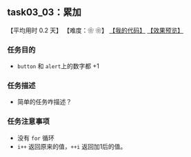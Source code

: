 ## task03_03：累加

【平均用时 0.2 天】
【难度：❀ ❀】
[【我的代码】](https://github.com/wangsiyuan233/MyDemo/blob/master/task03/03/task03_03.html)
[【效果预览】](https://wangsiyuan233.cn/MyDemo/task03/03/task03_03.html)

### 任务目的
- `button` 和 `alert`上的数字都 +1

### 任务描述
- 简单的任务咋描述？

### 任务注意事项
- 没有 `for` 循环
- `i++` 返回原来的值，`++i` 返回加1后的值。








